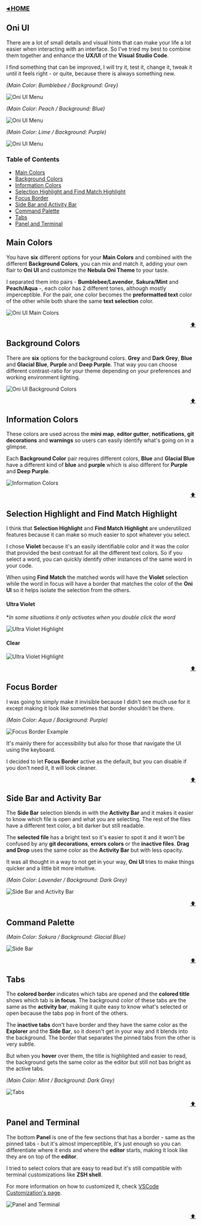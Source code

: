 ### [◂ HOME](../README.md) <!-- omit in toc -->

## Oni UI <!-- omit in toc -->

There are a lot of small details and visual hints that can make your life a lot easier when interacting with an interface. So I've tried my best to combine them together and enhance the **UX/UI** of the **Visual Studio Code**.

I find something that can be improved, I will try it, test it, change it, tweak it until it feels right - or quite, because there is always something new.

_<div align="left"> (Main Color: Bumblebee / Background: Grey) </div>_

![Oni UI Menu](./oni-ui/window_1.png)

_<div align="left"> (Main Color: Peach / Background: Blue) </div>_

![Oni UI Menu](./oni-ui/window_2.png)

_<div align="left"> (Main Color: Lime / Background: Purple) </div>_

![Oni UI Menu](./oni-ui/window_3.png)

### Table of Contents

- [Main Colors](#main-colors)
- [Background Colors](#background-colors)
- [Information Colors](#information-colors)
- [Selection Highlight and Find Match Highlight](#selection-highlight-and-find-match-highlight)
- [Focus Border](#focus-border)
- [Side Bar and Activity Bar](#side-bar-and-activity-bar)
- [Command Palette](#command-palette)
- [Tabs](#tabs)
- [Panel and Terminal](#panel-and-terminal)

## Main Colors

You have **six** different options for your **Main Colors** and combined with the different **Background Colors**, you can mix and match it, adding your own flair to **Oni UI** and customize the **Nebula Oni Theme** to your taste.

I separated them into pairs - **Bumblebee/Lavender**, **Sakura/Mint** and **Peach/Aqua** -, each color has 2 different tones, although mostly imperceptible. For the pair, one color becomes the **preformatted text** color of the other while both share the same **text selection** color.

![Oni UI Main Colors](./oni-ui/main_2.png)

[<div align="right">⬆</div>](#table-of-contents)

## Background Colors

There are **six** options for the background colors. **Grey** and **Dark Grey**, **Blue** and **Glacial Blue**, **Purple** and **Deep Purple**. That way you can choose different contrast-ratio for your theme depending on your preferences and working environment lighting.

![Oni UI Background Colors](./oni-ui/bg_colors.png)

[<div align="right">⬆</div>](#table-of-contents)

## Information Colors

These colors are used across the **mini map**, **editor gutter**, **notifications**, **git decorations** and **warnings** so users can easily identify what's going on in a glimpse.

Each **Background Color** pair requires different colors, **Blue** and **Glacial Blue** have a different kind of **blue** and **purple** which is also different for **Purple** and **Deep Purple**.

![Information Colors](./oni-ui/info.png)

[<div align="right">⬆</div>](#table-of-contents)

## Selection Highlight and Find Match Highlight

I think that **Selection Highlight** and **Find Match Highlight** are underutilized features because it can make so much easier to spot whatever you select.

I chose **Violet** because it's an easily identifiable color and it was the color that provided the best contrast for all the different text colors. So if you select a word, you can quickly identify other instances of the same word in your code.

When using **Find Match** the matched words will have the **Violet** selection while the word in focus will have a border that matches the color of the **Oni UI** so it helps isolate the selection from the others.

#### Ultra Violet <!-- omit in toc -->

**In some situations it only activates when you double click the word*

![Ultra  Violet Highlight](./oni-ui/highlight_ultra_violet.gif)

#### Clear <!-- omit in toc -->

![Ultra  Violet Highlight](./oni-ui/highlight_clear.gif)

[<div align="right">⬆</div>](#table-of-contents)

## Focus Border

I was going to simply make it invisible because I didn't see much use for it except making it look like sometimes that border shouldn't be there.

*<div align="left"> (Main Color: Aqua / Background: Purple) </div>*

![Focus Border Example](./oni-ui/focus_border.gif)

It's mainly there for accessibility but also for those that navigate the UI using the keyboard.

I decided to let **Focus Border** active as the default, but you can disable if you don't need it, it will look cleaner.

[<div align="right">⬆</div>](#table-of-contents)

## Side Bar and Activity Bar

The **Side Bar** selection blends in with the **Activity Bar** and it makes it easier to know which file is open and what you are selecting. The rest of the files have a different text color, a bit darker but still readable.

The **selected file** has a bright text so it's easier to spot it and it won't be confused by any **git decorations**, **errors colors** or the **inactive files**. **Drag and Drop** uses the same color as the **Activity Bar** but with less opacity.

It was all thought in a way to not get in your way, **Oni UI** tries to make things quicker and a little bit more intuitive.

*<div align="left"> (Main Color: Lavender / Background: Dark Grey) </div>*

![Side Bar and Activity Bar](./oni-ui/sidebar.gif)

[<div align="right">⬆</div>](#table-of-contents)

## Command Palette

*<div align="left"> (Main Color: Sakura / Background: Glacial Blue) </div>*

![Side Bar](./oni-ui/command_palette.gif)

[<div align="right">⬆</div>](#table-of-contents)

## Tabs

The **colored border** indicates which tabs are opened and the **colored title** shows which tab is **in focus**. The background color of these tabs are the same as the **activity bar**, making it quite easy to know what's selected or open because the tabs pop in front of the others.

The **inactive tabs** don't have border and they have the same color as the **Explorer** and the **Side Bar**, so it doesn't get in your way and it blends into the background. The border that separates the pinned tabs from the other is very subtle.

But when you **hover** over them, the title is highlighted and easier to read, the background gets the same color as the editor but still not bas bright as the active tabs.

*<div align="left"> (Main Color: Mint / Background: Dark Grey) </div>*

![Tabs](./oni-ui/tabs.gif)

[<div align="right">⬆</div>](#table-of-contents)

## Panel and Terminal

The bottom **Panel** is one of the few sections that has a border - same as the pinned tabs - but it's almost imperceptible, it's just enough so you can differentiate where it ends and where the **editor** starts, making it look like they are on top of the **editor**.

I tried to select colors that are easy to read but it's still compatible with terminal customizations like **ZSH shell**.

For more information on how to customized it, check [VSCode Customization's page](./CUSTOMIZATION.md).

![Panel and Terminal](./oni-ui/terminal.png)

[<div align="right">⬆</div>](#table-of-contents)
